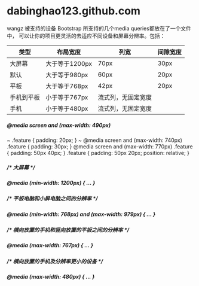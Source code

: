 # dabinghao123.github.com
wangz
被支持的设备
Bootstrap 所支持的几个media queries都放在了一个文件中， 可以让你的项目更灵活的去适应不同设备和屏幕分辨率。包括：

 类型|	布局宽度	| 列宽	| 间隙宽度
------------ | ---------- | --------| --------
 大屏幕	| 大于等于1200px	| 70px	| 30px
 默认 |	大于等于980px |	60px	| 20px
 平板 |	大于等于768px |	42px	| 20px
 手机到平板 |	小于等于767px |	流式列，无固定宽度
 手机	| 小于等于480px	| 流式列，无固定宽度
 
 ##### @media screen and (max-width: 490px)
~ .feature {
    padding: 20px;
} ~
@media screen and (max-width: 740px)
.feature {
    padding: 30px;
}
@media screen and (max-width: 770px)
.feature {
    padding: 50px 40px;
}
.feature {
    padding: 50px 20px;
    position: relative;
}
 
##### /* 大屏幕 */
##### @media (min-width: 1200px) { ... }
 
##### /* 平板电脑和小屏电脑之间的分辨率 */
##### @media (min-width: 768px) and (max-width: 979px) { ... }
 
##### /* 横向放置的手机和竖向放置的平板之间的分辨率 */
##### @media (max-width: 767px) { ... }
 
##### /* 横向放置的手机及分辨率更小的设备 */
##### @media (max-width: 480px) { ... }

